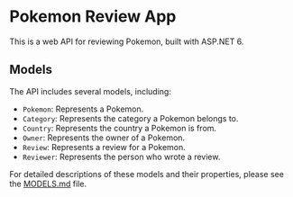 # Pokemon Review App

This is a web API for reviewing Pokemon, built with ASP.NET 6.

## Models

The API includes several models, including:

- `Pokemon`: Represents a Pokemon.
- `Category`: Represents the category a Pokemon belongs to.
- `Country`: Represents the country a Pokemon is from.
- `Owner`: Represents the owner of a Pokemon.
- `Review`: Represents a review for a Pokemon.
- `Reviewer`: Represents the person who wrote a review.

For detailed descriptions of these models and their properties, please see the [MODELS.md](./PokemonReviewApp/PokemonReviewApp/Models/MODELS.md) file.
